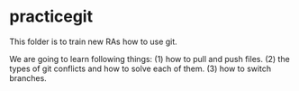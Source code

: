 # practicegit
This folder is to train new RAs how to use git. 

We are going to learn following things:
(1) how to pull and push files.
(2) the types of git conflicts and how to solve each of them.
(3) how to switch branches.
